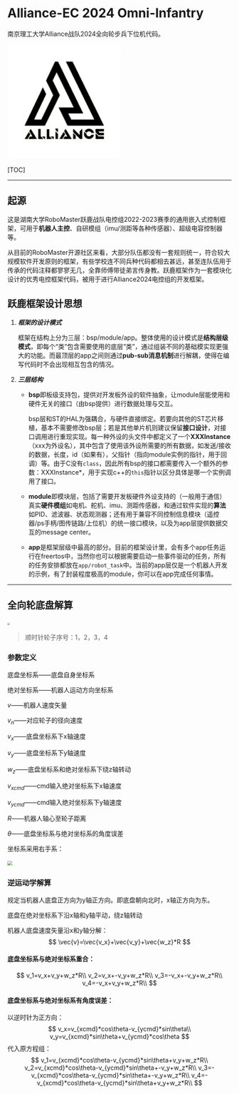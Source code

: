 # Alliance-EC 2024 Omni-Infantry

南京理工大学Alliance战队2024全向轮步兵下位机代码。

<img src=".assets/Alliance-badge.png" alt="Alliance-badge" style="zoom: 25%;" />




[TOC]




---



## 起源

这是湖南大学RoboMaster跃鹿战队电控组2022-2023赛季的通用嵌入式控制框架，可用于**机器人主控**、自研模组（imu/测距等各种传感器）、超级电容控制器等。

从目前的RoboMaster开源社区来看，大部分队伍都没有一套规则统一，符合较大规模软件开发原则的框架，有些学校连不同兵种代码都相去甚远，甚至连队伍用于传承的代码注释都寥寥无几，全靠师傅带徒弟言传身教。跃鹿框架作为一套模块化设计的优秀电控框架代码，被用于进行Alliance2024电控组的开发框架。



## 跃鹿框架设计思想

1. ***框架的设计模式***

   框架在结构上分为三层：bsp/module/app。整体使用的设计模式是**结构层级模式**，即每个“类”包含需要使用的底层“类”，通过组装不同的基础模实现更强大的功能。而最顶层的app之间则通过**pub-sub消息机制**进行解耦，使得在编写代码时不会出现相互包含的情况。

2. ***三层结构***

   - **bsp**即板级支持包，提供对开发板外设的软件抽象，让module层能使用和硬件无关的接口（由bsp提供）进行数据处理与交互。

     bsp层和ST的HAL为强耦合，与硬件直接绑定。若要向其他的ST芯片移植，基本不需要修改bsp层；若是其他单片机则建议保留**接口设计**，对接口调用进行重现实现。每一种外设的头文件中都定义了一个**XXXInstance**（xxx为外设名），其中包含了使用该外设所需要的所有数据，如发送/接收的数据，长度，id（如果有），父指针（指向module实例的指针，用于回调）等。由于C没有`class`，因此所有bsp的接口都需要传入一个额外的参数：XXXInstance*，用于实现c++的`this`指针以区分具体是哪一个实例调用了接口。

   - **module**即模块层，包括了需要开发板硬件外设支持的（一般用于通信）真实**硬件模组**如电机、舵机、imu、测距传感器，和通过软件实现的**算法**如PID、滤波器、状态观测器；还有用于兼容不同控制信息模块（遥控器/ps手柄/图传链路/上位机）的统一接口模块，以及为app层提供数据交互的message center。

   - **app**是框架层级中最高的部分。目前的框架设计里，会有多个app任务运行在freertos中，当然你也可以根据需要启动一些事件驱动的任务，所有的任务安排都放在`app/robot_task`中。当前的app层仅是一个机器人开发的示例，有了封装程度极高的module，你可以在app完成任何事情。

---

## 全向轮底盘解算

<img src="D:\alliance\electric control\2024_Omni-Infantry\.assets\output.png" style="zoom: 33%;" />

> 顺时针轮子序号：1，2，3，4 

### 参数定义

底盘坐标系——底盘自身坐标系

绝对坐标系——机器人运动方向坐标系

$v$——机器人速度矢量

$v_n$——对应轮子的径向速度

$v_x$——底盘坐标系下x轴速度

$v_y$——底盘坐标系下y轴速度

$w_z$——底盘坐标系和绝对坐标系下绕z轴转动

$v_{xcmd}$——cmd输入绝对坐标系下x轴速度

$v_{ycmd}$——cmd输入绝对坐标系下y轴速度

$R$——机器人轴心至轮子距离

$\theta$——底盘坐标系与绝对坐标系的角度误差

坐标系采用右手系：

<img src="D:\alliance\electric control\2024_Omni-Infantry\.assets\ML-4.png" style="zoom:67%;" />

### 逆运动学解算

规定当机器人底盘正方向为y轴正方向。即底盘朝向北时，x轴正方向为东。

底盘在绝对坐标系下沿x轴和y轴平动，绕z轴转动

机器人底盘速度矢量沿x和y轴分解：
$$
\vec{v}=\vec{v_x}+\vec{v_y}+\vec{w_z}*R
$$

#### 底盘坐标系与绝对坐标系重合：

$$
v_1=v_x+v_y+w_z*R\\
v_2=v_x+-v_y+w_z*R\\
v_3=-v_x+-v_y+w_z*R\\
v_4=-v_x+v_y+w_z*R\\
$$

#### 底盘坐标系与绝对坐标系有角度误差：

以逆时针为正方向：
$$
v_x=v_{xcmd}*cos\theta-v_{ycmd}*sin\theta\\
v_y=v_{xcmd}*sin\theta+v_{ycmd}*cos\theta
$$
代入原方程组：
$$
v_1=v_{xcmd}*cos\theta-v_{ycmd}*sin\theta+v_y+w_z*R\\
v_2=v_{xcmd}*cos\theta-v_{ycmd}*sin\theta+-v_y+w_z*R\\
v_3=-v_{xcmd}*cos\theta-v_{ycmd}*sin\theta+-v_y+w_z*R\\
v_4=-v_{xcmd}*cos\theta-v_{ycmd}*sin\theta+v_y+w_z*R\\
$$